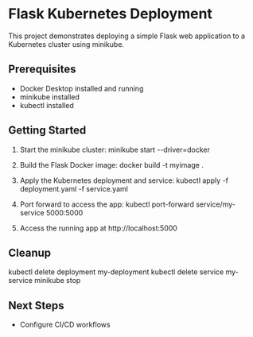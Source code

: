 # Flask Kubernetes Deployment

This project demonstrates deploying a simple Flask web application to a Kubernetes cluster using minikube.

## Prerequisites

- Docker Desktop installed and running
- minikube installed
- kubectl installed 

## Getting Started

1. Start the minikube cluster:
  minikube start --driver=docker

3. Build the Flask Docker image:
  docker build -t myimage .


4. Apply the Kubernetes deployment and service:
  kubectl apply -f deployment.yaml -f service.yaml


5. Port forward to access the app:
  kubectl port-forward service/my-service 5000:5000


6. Access the running app at http://localhost:5000

## Cleanup
kubectl delete deployment my-deployment
kubectl delete service my-service
minikube stop


## Next Steps

- Configure CI/CD workflows
